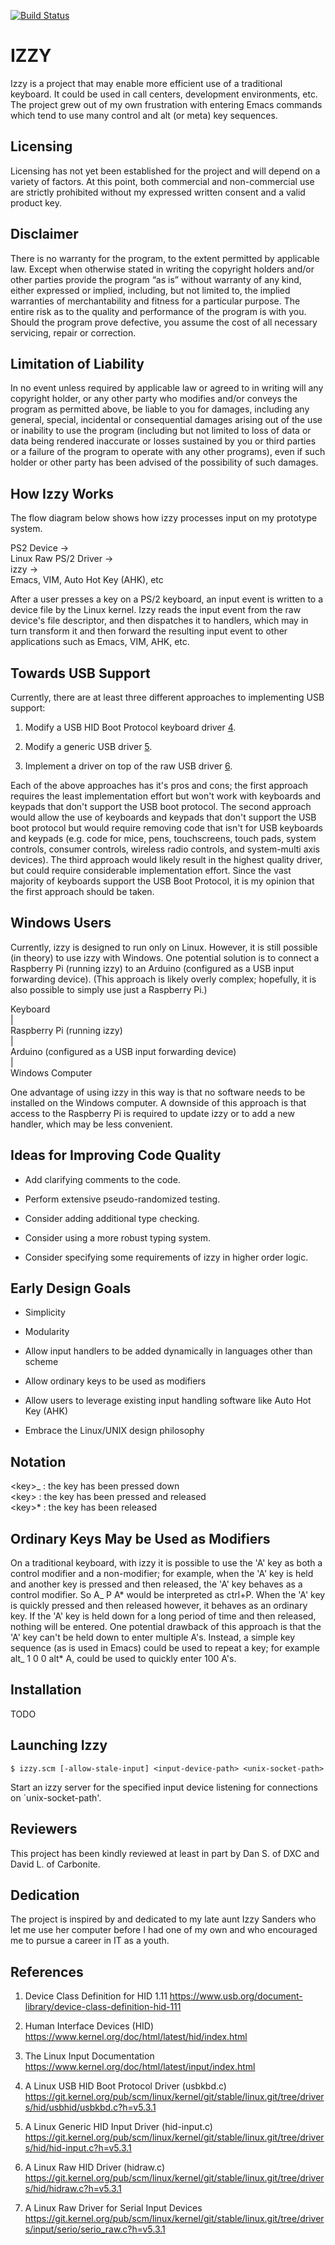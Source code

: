 [![Build Status](https://travis-ci.org/IkeLewis/izzy.svg?branch=master)](https://travis-ci.org/IkeLewis/izzy)

IZZY
====

Izzy is a project that may enable more efficient use of a traditional
keyboard.  It could be used in call centers, development environments,
etc.  The project grew out of my own frustration with entering Emacs
commands which tend to use many control and alt (or meta) key
sequences.

Licensing
---------

Licensing has not yet been established for the project and will depend
on a variety of factors.  At this point, both commercial and
non-commercial use are strictly prohibited without my expressed
written consent and a valid product key.

Disclaimer
----------

There is no warranty for the program, to the extent permitted by
applicable law.  Except when otherwise stated in writing the copyright
holders and/or other parties provide the program “as is” without
warranty of any kind, either expressed or implied, including, but not
limited to, the implied warranties of merchantability and fitness for
a particular purpose.  The entire risk as to the quality and
performance of the program is with you.  Should the program prove
defective, you assume the cost of all necessary servicing, repair or
correction.

Limitation of Liability
-----------------------

In no event unless required by applicable law or agreed to in writing
will any copyright holder, or any other party who modifies and/or
conveys the program as permitted above, be liable to you for damages,
including any general, special, incidental or consequential damages
arising out of the use or inability to use the program (including but
not limited to loss of data or data being rendered inaccurate or
losses sustained by you or third parties or a failure of the program
to operate with any other programs), even if such holder or other
party has been advised of the possibility of such damages.

How Izzy Works
--------------

The flow diagram below shows how izzy processes input on my prototype
system.

PS2 Device -\><br>
Linux Raw PS/2 Driver -\><br>
izzy -\><br>
Emacs, VIM, Auto Hot Key (AHK), etc<br>

After a user presses a key on a PS/2 keyboard, an input event is
written to a device file by the Linux kernel.  Izzy reads the input
event from the raw device's file descriptor, and then dispatches it to
handlers, which may in turn transform it and then forward the
resulting input event to other applications such as Emacs, VIM, AHK,
etc.

Towards USB Support
-------------------

Currently, there are at least three different approaches to
implementing USB support:

1. Modify a USB HID Boot Protocol keyboard driver [4](#4).

2. Modify a generic USB driver [5](#5).

3. Implement a driver on top of the raw USB driver [6](#6).

Each of the above approaches has it's pros and cons; the first
approach requires the least implementation effort but won't work with
keyboards and keypads that don't support the USB boot protocol.  The
second approach would allow the use of keyboards and keypads that
don't support the USB boot protocol but would require removing code
that isn't for USB keyboards and keypads (e.g. code for mice, pens,
touchscreens, touch pads, system controls, consumer controls, wireless
radio controls, and system-multi axis devices).  The third approach
would likely result in the highest quality driver, but could require
considerable implementation effort.  Since the vast majority of
keyboards support the USB Boot Protocol, it is my opinion that the
first approach should be taken.

Windows Users
-------------

Currently, izzy is designed to run only on Linux.  However, it is
still possible (in theory) to use izzy with Windows.  One potential
solution is to connect a Raspberry Pi (running izzy) to an Arduino
(configured as a USB input forwarding device).  (This approach is
likely overly complex; hopefully, it is also possible to simply use
just a Raspberry Pi.)

Keyboard<br>
\|<br>
Raspberry Pi (running izzy)<br>
\|<br>
Arduino (configured as a USB input forwarding device)<br>
\|<br>
Windows Computer<br>

One advantage of using izzy in this way is that no software needs to
be installed on the Windows computer.  A downside of this approach is
that access to the Raspberry Pi is required to update izzy or to add a
new handler, which may be less convenient.

Ideas for Improving Code Quality
--------------------------------

* Add clarifying comments to the code.

* Perform extensive pseudo-randomized testing.

* Consider adding additional type checking.

* Consider using a more robust typing system.

* Consider specifying some requirements of izzy in higher order logic.

Early Design Goals
------------------

* Simplicity

* Modularity

* Allow input handlers to be added dynamically in languages other than
scheme

* Allow ordinary keys to be used as modifiers

* Allow users to leverage existing input handling software like Auto Hot
Key (AHK)

* Embrace the Linux/UNIX design philosophy

Notation
--------

\<key\>_ : the key has been pressed down<br>
\<key\>  : the key has been pressed and released<br>
\<key\>* : the key has been released<br>

Ordinary Keys May be Used as Modifiers
--------------------------------------

On a traditional keyboard, with izzy it is possible to use the 'A' key
as both a control modifier and a non-modifier; for example, when the
'A' key is held and another key is pressed and then released, the 'A'
key behaves as a control modifier. So A_ P A* would be interpreted as
ctrl+P.  When the 'A' key is quickly pressed and then released
however, it behaves as an ordinary key. If the 'A' key is held down
for a long period of time and then released, nothing will be entered.
One potential drawback of this approach is that the 'A' key can't be
held down to enter multiple A's.  Instead, a simple key sequence (as
is used in Emacs) could be used to repeat a key; for example alt_ 1 0
0 alt* A, could be used to quickly enter 100 A's.

Installation
------------
TODO

Launching Izzy
--------------

```
$ izzy.scm [-allow-stale-input] <input-device-path> <unix-socket-path>
```

Start an izzy server for the specified input device listening for
connections on `unix-socket-path'.

Reviewers
---------

This project has been kindly reviewed at least in part by Dan S. of
DXC and David L. of Carbonite.

Dedication
----------

The project is inspired by and dedicated to my late aunt Izzy Sanders
who let me use her computer before I had one of my own and who
encouraged me to pursue a career in IT as a youth.


<a name="references"></a>References
-----------------------------------

1. <a name="1"></a> Device Class Definition for HID 1.11
https://www.usb.org/document-library/device-class-definition-hid-111

2. <a name="2"></a> Human Interface Devices (HID)
https://www.kernel.org/doc/html/latest/hid/index.html

3. <a name="3"></a> The Linux Input Documentation
https://www.kernel.org/doc/html/latest/input/index.html

4. <a name="4"></a> A Linux USB HID Boot Protocol Driver (usbkbd.c)
https://git.kernel.org/pub/scm/linux/kernel/git/stable/linux.git/tree/drivers/hid/usbhid/usbkbd.c?h=v5.3.1

5. <a name="5"></a> A Linux Generic HID Input Driver (hid-input.c)
https://git.kernel.org/pub/scm/linux/kernel/git/stable/linux.git/tree/drivers/hid/hid-input.c?h=v5.3.1

6. <a name="6"></a> A Linux Raw HID Driver (hidraw.c)
https://git.kernel.org/pub/scm/linux/kernel/git/stable/linux.git/tree/drivers/hid/hidraw.c?h=v5.3.1

7. <a name="7"></a> A Linux Raw Driver for Serial Input Devices
https://git.kernel.org/pub/scm/linux/kernel/git/stable/linux.git/tree/drivers/input/serio/serio_raw.c?h=v5.3.1